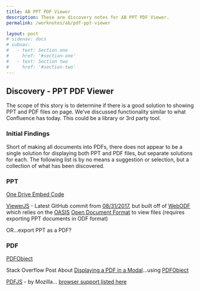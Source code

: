 ```yaml
---
title: AB PPT PDF Viewer
description: These are discovery notes for AB PPT PDF Viewer.
permalink: /worknotes/ab/pdf-ppt-viewer

layout: post
# sidenav: docs
# subnav:
#   - text: Section one
#     href: '#section-one'
#   - text: Section two
#     href: '#section-two'
---
```


## Discovery - PPT PDF Viewer

The scope of this story is to determine if there is a good solution to showing PPT and PDF files on page. We’ve discussed functionality similar to what Confluence has today. This could be a library or 3rd party tool.

### Initial Findings

Short of making all documents into PDFs, there does not appear to be a single solution for displaying both PPT and PDF files, but separate solutions for each. The following list is by no means a suggestion or selection, but a collection of what has been discovered.

### PPT

[One Drive Embed Code](https://support.office.com/en-us/article/embed-a-presentation-in-a-web-page-or-blog-19668a1d-2299-4af3-91e1-ae57af723a60)

[ViewerJS](https://viewerjs.org/examples/) - Latest GitHub commit from [08/31/2017](https://github.com/webodf/ViewerJS/commit/5926843da6e1a5019372ff8ea9e73899c5d71e22), but built off of [WebODF](https://webodf.org/) which relies on the [OASIS](https://en.wikipedia.org/wiki/OASIS_(organization)) [Open Document Format](https://en.wikipedia.org/wiki/OpenDocument) to view files (requires exporting PPT documents in ODF format)

OR...export PPT as a PDF?

### PDF

[PDFObject](https://pdfobject.com)

Stack Overflow Post About [Displaying a PDF in a Modal](https://stackoverflow.com/questions/35286303/pdf-file-to-be-displayed-on-the-dialog-modal-via-bootstrap)...using [PDFObject](https://pdfobject.com)

[PDFJS](https://mozilla.github.io/pdf.js/) - by Mozilla... [browser support listed here](https://github.com/mozilla/pdf.js/wiki/Frequently-Asked-Questions#faq-support)
